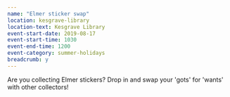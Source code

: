 ```yaml
---
name: "Elmer sticker swap"
location: kesgrave-library
location-text: Kesgrave Library
event-start-date: 2019-08-17
event-start-time: 1030
event-end-time: 1200
event-category: summer-holidays
breadcrumb: y
---
```


Are you collecting Elmer stickers? Drop in and swap your 'gots' for 'wants' with other collectors!
